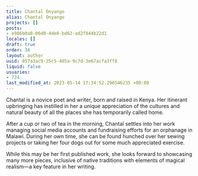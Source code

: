 ```yaml
---
title: Chantal Onyango
alias: Chantal Onyango
projects: []
posts:
- e986b0a0-06d0-4de0-bd62-ad2f844b22d1
locales: []
draft: true
order: 34
layout: author
uuid: 057a3ac9-25c5-4d5a-9c7d-3e67acfa3ff8
liquid: false
usuaries:
- 724
last_modified_at: 2023-05-14 17:34:52.296546235 +00:00
---
```


<p style="text-align:start">Chantal is a novice poet and writer, born and raised in Kenya. Her itinerant upbringing has instilled in her a unique appreciation of the cultures and natural beauty of all the places she has temporarily called home.</p><p style="text-align:start">After a cup or two of tea in the morning, Chantal settles into her work managing social media accounts and fundraising efforts for an orphanage in Malawi. During her own time, she can be found hunched over her sewing projects or taking her four dogs out for some much appreciated exercise.</p><p style="text-align:start">While this may be her first published work, she looks forward to showcasing many more pieces, inclusive of native traditions with elements of magical realism—a key feature in her writing.</p>